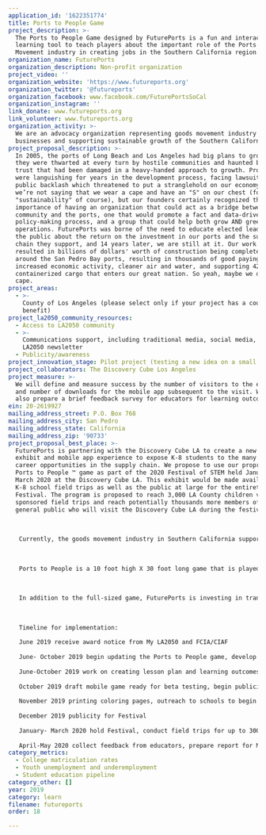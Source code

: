 ```yaml
---
application_id: '1622351774'
title: Ports to People Game
project_description: >-
  The Ports to People Game designed by FuturePorts is a fun and interactive
  learning tool to teach players about the important role of the Ports and Goods
  Movement industry in creating jobs in the Southern California region.
organization_name: FuturePorts
organization_description: Non-profit organization
project_video: ''
organization_website: 'https://www.futureports.org'
organization_twitter: '@futureports'
organization_facebook: www.facebook.com/FuturePortsSoCal
organization_instagram: ''
link_donate: www.futureports.org
link_volunteer: www.futureports.org
organization_activity: >-
  We are an advocacy organization representing goods movement industry
  businesses and supporting sustainable growth of the Southern California Ports.
project_proposal_description: >-
  In 2005, the ports of Long Beach and Los Angeles had big plans to grow. But
  they were thwarted at every turn by hostile communities and haunted by public
  trust that had been damaged in a heavy-handed approach to growth. Projects
  were languishing for years in the development process, facing lawsuits and
  public backlash which threatened to put a stranglehold on our economy. Now,
  we’re not saying that we wear a cape and have an "S" on our chest (for
  "sustainability" of course), but our founders certainly recognized the
  importance of having an organization that could act as a bridge between the
  community and the ports, one that would promote a fact and data-driven
  policy-making process, and a group that could help both grow AND green port
  operations. FuturePorts was borne of the need to educate elected leaders and
  the public about the return on the investment in our ports and the supply
  chain they support, and 14 years later, we are still at it. Our work has
  resulted in billions of dollars' worth of construction being completed in and
  around the San Pedro Bay ports, resulting in thousands of good paying jobs,
  increased economic activity, cleaner air and water, and supporting 42% of the
  containerized cargo that enters our great nation. So yeah, maybe we do wear a
  cape.
project_areas:
  - >-
    County of Los Angeles (please select only if your project has a countywide
    benefit)
project_la2050_community_resources:
  - Access to LA2050 community
  - >-
    Communications support, including traditional media, social media, and
    LA2050 newsletter
  - Publicity/awareness
project_innovation_stage: Pilot project (testing a new idea on a small scale to prove feasibility)
project_collaborators: The Discovery Cube Los Angeles
project_measure: >-
  We will define and measure success by the number of visitors to the exhibit,
  and number of downloads for the mobile app subsequent to the visit. We will
  also prepare a brief feedback survey for educators for learning outcomes.
ein: 20-2619927
mailing_address_street: P.O. Box 768
mailing_address_city: San Pedro
mailing_address_state: California
mailing_address_zip: '90733'
project_proposal_best_place: >-
  FuturePorts is partnering with the Discovery Cube LA to create a new hands-on
  exhibit and mobile app experience to expose K-8 students to the many different
  career opportunities in the supply chain. We propose to use our proprietary
  Ports to People ™ game as part of the 2020 Festival of STEM held January —
  March 2020 at the Discovery Cube LA. This exhibit would be made available to
  K-8 school field trips as well as the public at large for the entirety of the
  Festival. The program is proposed to reach 3,000 LA County children via
  sponsored field trips and reach potentially thousands more members of the
  general public who will visit the Discovery Cube LA during the festival.
   
   
   
   Currently, the goods movement industry in Southern California supports more than 1.3 million jobs in a wide array of fields. Cargo that comes through the ports of Los Angeles and Long Beach reaches every corner of our nation. The Ports to People game is designed to showcase the different types of jobs that are created through goods movement from the ship to the shelf. The backbone of our supply chain are the men and women who work in the many different jobs that are needed to keep our cargo moving. From longshoremen to warehousing specialists, from engineers to truck drivers, from construction crews to project managers there are literally thousands of different choices students can make to become part of this growing industry. As technology becomes increasingly important to our supply chain, the jobs of the future will require students with strong STEM backgrounds, and our hands-on Ports to People ™ experience is intended to help them see the real-world applications of the science and math skills they are learning in their classrooms daily. 
   
   
   
   Ports to People is a 10 foot high X 30 foot long game that is played by participants who move their cargo through the supply chain, taking it from the ship to the shelf. 
   
   
   
   In addition to the full-sized game, FuturePorts is investing in translating the game to create a mobile app that can be played on a smartphone, continuing the learning for well after the visit to the Cube ends.
   
   
   
   Timeline for implementation:
   
   June 2019 receive award notice from My LA2050 and FCIA/CIAF 
   
   June- October 2019 begin updating the Ports to People game, develop concept for coloring page, and work with a game developer to create the mobile app. 
   
   June-October 2019 work on creating lesson plan and learning outcomes for coloring page and mobile app
   
   October 2019 draft mobile game ready for beta testing, begin publicizing the Ports to People exhibit at the Discovery Cube LA 2020 Festival of STEM
   
   November 2019 printing coloring pages, outreach to schools to begin booking field trips during the festival
   
   December 2019 publicity for Festival 
   
   January- March 2020 hold Festival, conduct field trips for up to 3000 students
   
   April-May 2020 collect feedback from educators, prepare report for My LA2050
category_metrics:
  - College matriculation rates
  - Youth unemployment and underemployment
  - Student education pipeline
category_other: []
year: 2019
category: learn
filename: futureports
order: 18

---
```

